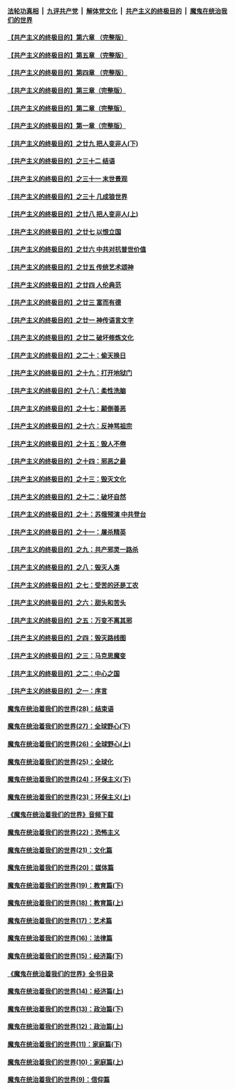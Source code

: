 ####  [法轮功真相](../../../../basic/blob/master/README.md?t=05291101) &nbsp;|&nbsp; [九评共产党](../../../../9ping.md/blob/master/README.md?t=05291101) &nbsp;|&nbsp; [解体党文化](../../../../jtdwh.md/blob/master/README.md?t=05291101)  &nbsp;|&nbsp; [共产主义的终极目的](../../../../gczydzjmd.md/blob/master/README.md?t=05291101) &nbsp;|&nbsp; [魔鬼在统治我们的世界](../../../../mgztzwmdsj.md/blob/master/README.md?t=05291101) 

#### [【共产主义的终极目的】第六章 （完整版）](../pages/nsc422/n11428913.md?t=05291101) 

#### [【共产主义的终极目的】第五章 （完整版）](../pages/nsc422/n11428912.md?t=05291101) 

#### [【共产主义的终极目的】第四章 （完整版）](../pages/nsc422/n11428907.md?t=05291101) 

#### [【共产主义的终极目的】第三章（完整版）](../pages/nsc422/n11428848.md?t=05291101) 

#### [【共产主义的终极目的】第二章（完整版）](../pages/nsc422/n11428831.md?t=05291101) 

#### [【共产主义的终极目的】第一章（完整版）](../pages/nsc422/n11417651.md?t=05291101) 

#### [【共产主义的终极目的】之廿九 把人变非人(下)](../pages/nsc422/n11344140.md?t=05291101) 

#### [【共产主义的终极目的】之三十二 结语](../pages/nsc422/n11360535.md?t=05291101) 

#### [【共产主义的终极目的】之三十一 末世景观](../pages/nsc422/n11351129.md?t=05291101) 

#### [【共产主义的终极目的】之三十 几成狼世界](../pages/nsc422/n11348280.md?t=05291101) 

#### [【共产主义的终极目的】之廿八 把人变非人(上)](../pages/nsc422/n11340492.md?t=05291101) 

#### [【共产主义的终极目的】之廿七 以恨立国](../pages/nsc422/n11336944.md?t=05291101) 

#### [【共产主义的终极目的】之廿六 中共对抗普世价值](../pages/nsc422/n11324785.md?t=05291101) 

#### [【共产主义的终极目的】之廿五 传统艺术颂神](../pages/nsc422/n11296396.md?t=05291101) 

#### [【共产主义的终极目的】之廿四 人伦典范](../pages/nsc422/n11296397.md?t=05291101) 

#### [【共产主义的终极目的】之廿三 富而有德](../pages/nsc422/n11283598.md?t=05291101) 

#### [【共产主义的终极目的】之廿一 神传语言文字](../pages/nsc422/n11263265.md?t=05291101) 

#### [【共产主义的终极目的】之廿二 破坏修炼文化](../pages/nsc422/n11245728.md?t=05291101) 

#### [【共产主义的终极目的】之二十：偷天换日](../pages/nsc422/n11238846.md?t=05291101) 

#### [【共产主义的终极目的】之十九：打开地狱门](../pages/nsc422/n11206376.md?t=05291101) 

#### [【共产主义的终极目的】之十八：柔性洗脑](../pages/nsc422/n11199994.md?t=05291101) 

#### [【共产主义的终极目的】之十七：颠倒善恶](../pages/nsc422/n11179782.md?t=05291101) 

#### [【共产主义的终极目的】之十六：反神骂祖宗](../pages/nsc422/n11166798.md?t=05291101) 

#### [【共产主义的终极目的】之十五：毁人不倦](../pages/nsc422/n11166792.md?t=05291101) 

#### [【共产主义的终极目的】之十四：邪恶之最](../pages/nsc422/n11150249.md?t=05291101) 

#### [【共产主义的终极目的】之十三：毁灭文化](../pages/nsc422/n11135227.md?t=05291101) 

#### [【共产主义的终极目的】之十二：破坏自然](../pages/nsc422/n11135214.md?t=05291101) 

#### [【共产主义的终极目的】之十：苏俄预演 中共登台](../pages/nsc422/n11118424.md?t=05291101) 

#### [【共产主义的终极目的】之十一：屠杀精英](../pages/nsc422/n11118442.md?t=05291101) 

#### [【共产主义的终极目的】之九：共产邪灵一路杀](../pages/nsc422/n11114139.md?t=05291101) 

#### [【共产主义的终极目的】之八：毁灭人类](../pages/nsc422/n11108503.md?t=05291101) 

#### [【共产主义的终极目的】之七：受苦的还是工农](../pages/nsc422/n11101809.md?t=05291101) 

#### [【共产主义的终极目的】之六：甜头和苦头](../pages/nsc422/n11096971.md?t=05291101) 

#### [【共产主义的终极目的】之五：万变不离其邪](../pages/nsc422/n11091285.md?t=05291101) 

#### [【共产主义的终极目的】之四：毁灭路线图](../pages/nsc422/n11086284.md?t=05291101) 

#### [【共产主义的终极目的】之三：马克思魔变](../pages/nsc422/n11061941.md?t=05291101) 

#### [【共产主义的终极目的】之二：中心之国](../pages/nsc422/n11047728.md?t=05291101) 

#### [【共产主义的终极目的】之一：序言](../pages/nsc422/n11086077.md?t=05291101) 

#### [魔鬼在统治着我们的世界(28)：结束语](../pages/nsc422/n10936246.md?t=05291101) 

#### [魔鬼在统治着我们的世界(27)：全球野心(下)](../pages/nsc422/n10928319.md?t=05291101) 

#### [魔鬼在统治着我们的世界(26)：全球野心(上)](../pages/nsc422/n10900318.md?t=05291101) 

#### [魔鬼在统治着我们的世界(25)：全球化](../pages/nsc422/n10788205.md?t=05291101) 

#### [魔鬼在统治着我们的世界(24)：环保主义(下)](../pages/nsc422/n10695307.md?t=05291101) 

#### [魔鬼在统治着我们的世界(23)：环保主义(上)](../pages/nsc422/n10688613.md?t=05291101) 

#### [《魔鬼在统治着我们的世界》音频下载](../pages/nsc422/n10635553.md?t=05291101) 

#### [魔鬼在统治着我们的世界(22)：恐怖主义](../pages/nsc422/n10614727.md?t=05291101) 

#### [魔鬼在统治着我们的世界(21)：文化篇](../pages/nsc422/n10597706.md?t=05291101) 

#### [魔鬼在统治着我们的世界(20)：媒体篇](../pages/nsc422/n10586579.md?t=05291101) 

#### [魔鬼在统治着我们的世界(19)：教育篇(下)](../pages/nsc422/n10564808.md?t=05291101) 

#### [魔鬼在统治着我们的世界(18)：教育篇(上)](../pages/nsc422/n10526970.md?t=05291101) 

#### [魔鬼在统治着我们的世界(17)：艺术篇](../pages/nsc422/n10499093.md?t=05291101) 

#### [魔鬼在统治着我们的世界(16)：法律篇](../pages/nsc422/n10485969.md?t=05291101) 

#### [魔鬼在统治着我们的世界(15)：经济篇(下)](../pages/nsc422/n10469975.md?t=05291101) 

#### [《魔鬼在统治着我们的世界》全书目录](../pages/nsc422/n10464261.md?t=05291101) 

#### [魔鬼在统治着我们的世界(14)：经济篇(上)](../pages/nsc422/n10457370.md?t=05291101) 

#### [魔鬼在统治着我们的世界(13)：政治篇(下)](../pages/nsc422/n10448270.md?t=05291101) 

#### [魔鬼在统治着我们的世界(12)：政治篇(上)](../pages/nsc422/n10444576.md?t=05291101) 

#### [魔鬼在统治着我们的世界(11)：家庭篇(下)](../pages/nsc422/n10440961.md?t=05291101) 

#### [魔鬼在统治着我们的世界(10)：家庭篇(上)](../pages/nsc422/n10435448.md?t=05291101) 

#### [魔鬼在统治着我们的世界(9)：信仰篇](../pages/nsc422/n10432159.md?t=05291101) 

